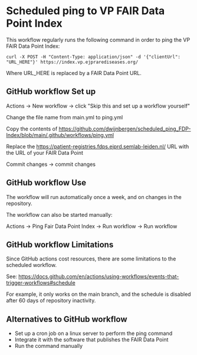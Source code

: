 # Scheduled ping to VP FAIR Data Point Index

This workflow regularly runs the following command in order to ping the VP FAIR Data Point Index:

```
curl -X POST -H "Content-Type: application/json" -d '{"clientUrl": "URL_HERE"}' https://index.vp.ejprarediseases.org/
```

Where URL_HERE is replaced by a FAIR Data Point URL.

## GitHub workflow Set up
Actions -> New workflow -> click "Skip this and set up a workflow yourself"

Change the file name from main.yml to ping.yml

Copy the contents of https://github.com/dwijnbergen/scheduled_ping_FDP-Index/blob/main/.github/workflows/ping.yml

Replace the https://patient-registries.fdps.ejprd.semlab-leiden.nl/ URL with the URL of your FAIR Data Point

Commit changes -> commit changes

## GitHub workflow Use
The workflow will run automatically once a week, and on changes in the repository.

The workflow can also be started manually:

Actions -> Ping Fair Data Point Index -> Run workflow -> Run workflow

## GitHub workflow Limitations
Since GitHub actions cost resources, there are some limitations to the scheduled workflow.

See: https://docs.github.com/en/actions/using-workflows/events-that-trigger-workflows#schedule

For example, it only works on the main branch, and the schedule is disabled after 60 days of repository inactivity.

## Alternatives to GitHub workflow
- Set up a cron job on a linux server to perform the ping command
- Integrate it with the software that publishes the FAIR Data Point
- Run the command manually
